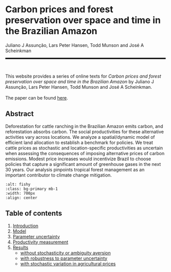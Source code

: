 




# Carbon prices and forest preservation over space and time in the Brazilian Amazon
Juliano J Assunção, Lars Peter Hansen, Todd Munson and José A Scheinkman
<hr style="height:4px; background-color:black; border:none;">

<br>

This website provides a series of online texts for *Carbon prices and forest preservation over space and time in the Brazilian Amazon* by Juliano J Assunção, Lars Peter Hansen, Todd Munson and José A Scheinkman. 
<br>
<br>
The paper can be found <a href = "https://papers.ssrn.com/sol3/papers.cfm?abstract_id=4414217">here</a>.


## Abstract
Deforestation for cattle ranching in the Brazilian Amazon emits carbon,
and reforestation absorbs carbon. The social productivities for these alternative activities vary across locations. We analyze a spatial/dynamic model of
efficient land allocation to establish a benchmark for policies. We treat cattle
prices as stochastic and location-specific productivities as uncertain when assessing the consequences of imposing alternative prices of carbon emissions.
Modest price increases would incentivize Brazil to choose policies that capture
a significant amount of greenhouse gases in the next 30 years. Our analysis
pinpoints tropical forest management as an important contributor to climate
change mitigation.


```{image} biome.png
:alt: fishy
:class: bg-primary mb-1
:width: 700px
:align: center
```

## Table of contents
1. [Introduction](introduction/introduction.ipynb)
2. [Model](model/model.ipynb)
3. [Parameter uncertainty](uncertainty/uncertainty.ipynb)
4. [Productivity measurement](calibration/calibration.ipynb)
5. [Results](results/results.ipynb) 
    - [without stochasticity or ambiguity aversion](results/Deterministic.ipynb)
    - [with robustness to parameter uncertainty](results/HMC.ipynb)
    - [with stochastic variation in agricultural prices](results/MPC.ipynb)
    <!-- 5. [Uncertainty in parameters](models/HMC.ipynb)
    6. [Uncertainty in agricultural price](models/MPC.ipynb) -->
    <!-- 1. [Uncertainty in agricultural price](models/MPC.ipynb) -->


